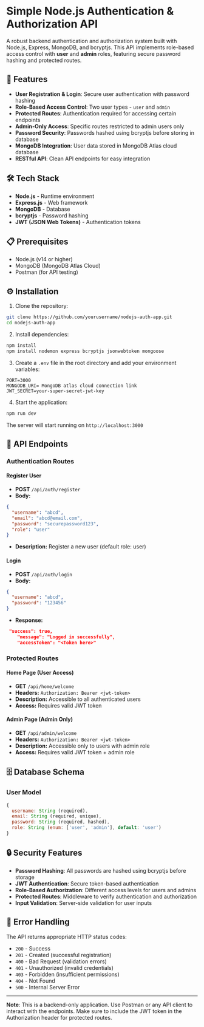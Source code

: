 # Simple Node.js Authentication & Authorization API

A robust backend authentication and authorization system built with Node.js, Express, MongoDB, and bcryptjs. This API implements role-based access control with **user** and **admin** roles, featuring secure password hashing and protected routes.

## 🚀 Features

- **User Registration & Login**: Secure user authentication with password hashing
- **Role-Based Access Control**: Two user types - `user` and `admin`
- **Protected Routes**: Authentication required for accessing certain endpoints
- **Admin-Only Access**: Specific routes restricted to admin users only
- **Password Security**: Passwords hashed using bcryptjs before storing in database
- **MongoDB Integration**: User data stored in MongoDB Atlas cloud database
- **RESTful API**: Clean API endpoints for easy integration

## 🛠️ Tech Stack

- **Node.js** - Runtime environment
- **Express.js** - Web framework
- **MongoDB** - Database
- **bcryptjs** - Password hashing
- **JWT (JSON Web Tokens)** - Authentication tokens

## 📋 Prerequisites

- Node.js (v14 or higher)
- MongoDB (MongoDB Atlas Cloud)
- Postman (for API testing)

## ⚙️ Installation

1. Clone the repository:
```bash
git clone https://github.com/yourusername/nodejs-auth-app.git
cd nodejs-auth-app
```

2. Install dependencies:
```bash
npm install
npm install nodemon express bcryptjs jsonwebtoken mongoose
```

3. Create a `.env` file in the root directory and add your environment variables:
```env
PORT=3000
MONGODB_URI= MongoDB atlas cloud connection link
JWT_SECRET=your-super-secret-jwt-key
```

4. Start the application:
```bash
npm run dev
```

The server will start running on `http://localhost:3000`

## 🔐 API Endpoints

### Authentication Routes

#### Register User
- **POST** `/api/auth/register`
- **Body:**
```json
{
  "username": "abcd",
  "email": "abcd@email.com",
  "password": "securepassword123",
  "role": "user"
}
```
- **Description:** Register a new user (default role: user)

#### Login
- **POST** `/api/auth/login`
- **Body:**
```json
{
  "username": "abcd",
  "password": "123456"
}
```
- **Response:**
```json
 "success": true,
    "message": "Logged in successfully",
    "accessToken": "<Token here>"
```

### Protected Routes

#### Home Page (User Access)
- **GET** `/api/home/welcome`
- **Headers:** `Authorization: Bearer <jwt-token>`
- **Description:** Accessible to all authenticated users
- **Access:** Requires valid JWT token

#### Admin Page (Admin Only)
- **GET** `/api/admin/welcome`
- **Headers:** `Authorization: Bearer <jwt-token>`
- **Description:** Accessible only to users with admin role
- **Access:** Requires valid JWT token + admin role

## 🗄️ Database Schema

### User Model
```javascript
{
  username: String (required),
  email: String (required, unique),
  password: String (required, hashed),
  role: String (enum: ['user', 'admin'], default: 'user')
}
```

## 🔒 Security Features

- **Password Hashing**: All passwords are hashed using bcryptjs before storage
- **JWT Authentication**: Secure token-based authentication
- **Role-Based Authorization**: Different access levels for users and admins
- **Protected Routes**: Middleware to verify authentication and authorization
- **Input Validation**: Server-side validation for user inputs

## 🚦 Error Handling

The API returns appropriate HTTP status codes:

- `200` - Success
- `201` - Created (successful registration)
- `400` - Bad Request (validation errors)
- `401` - Unauthorized (invalid credentials)
- `403` - Forbidden (insufficient permissions)
- `404` - Not Found
- `500` - Internal Server Error

---

**Note**: This is a backend-only application. Use Postman or any API client to interact with the endpoints. Make sure to include the JWT token in the Authorization header for protected routes.
